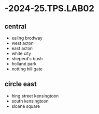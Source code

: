 # -2024-25.TPS.LAB02
## central
- ealing brodway
- west acton
- east acton
- white city
- sheperd's bush
- holland park
- notting hill gate
## circle east 
- hing street kensingtoon
- south kensingtoon
- sloane square